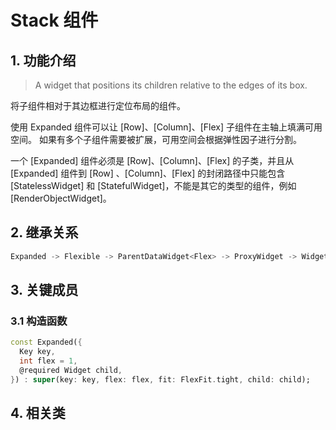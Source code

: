 # Stack 组件
## 1. 功能介绍
> A widget that positions its children relative to the edges of its box.

将子组件相对于其边框进行定位布局的组件。

使用 Expanded 组件可以让 [Row]、[Column]、[Flex] 子组件在主轴上填满可用空间。
如果有多个子组件需要被扩展，可用空间会根据弹性因子进行分割。

一个 [Expanded] 组件必须是 [Row]、[Column]、[Flex] 的子类，并且从 [Expanded] 组件到 [Row] 、[Column]、[Flex] 的封闭路径中只能包含 [StatelessWidget] 和 [StatefulWidget]，不能是其它的类型的组件，例如 [RenderObjectWidget]。

## 2. 继承关系
```dart
Expanded -> Flexible -> ParentDataWidget<Flex> -> ProxyWidget -> Widget
```

## 3. 关键成员
### 3.1 构造函数
```dart
const Expanded({
  Key key,
  int flex = 1,
  @required Widget child,
}) : super(key: key, flex: flex, fit: FlexFit.tight, child: child);
```
## 4. 相关类
